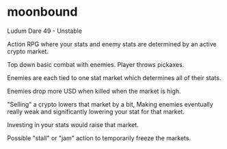# moonbound
Ludum Dare 49 - Unstable

Action RPG where your stats and enemy stats are determined by an active crypto market.

Top down basic combat with enemies. Player throws pickaxes.

Enemies are each tied to one stat market which determines all of their stats.

Enemies drop more USD when killed when the market is high.

"Selling" a crypto lowers that market by a bit, Making enemies eventually really weak and significantly lowering your stat for that market.

Investing in your stats would raise that market.

Possible "stall" or "jam" action to temporarily freeze the markets.
